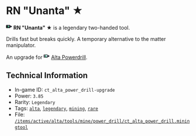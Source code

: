 # RN "Unanta" ★

<img src="https://raw.githubusercontent.com/Ceterai/Enternia/main/items/active/alta/tools/mine/power_drill/icon_upg.png" alt="RN Unanta ★ icon" loading="lazy" height="16px" width="auto" /> **RN "Unanta" ★** is a legendary two-handed tool.

Drills fast but breaks quickly. A temporary alternative to the matter manipulator.

An upgrade for <img src="https://raw.githubusercontent.com/Ceterai/Enternia/main/items/active/alta/tools/mine/power_drill/icon.png" alt="Alta Powerdrill icon" loading="lazy" height="16px" width="auto" /> [Alta Powerdrill](https://ceterai.github.io/MyEnternia/Wiki/AltaPowerdrill).

## Technical Information

- In-game ID: `ct_alta_power_drill-upgrade`
- Power: `3.85`
- Rarity: `Legendary`
- Tags: [`alta`](https://ceterai.github.io/MyEnternia/Wiki/Tags/Alta), [`legendary`](https://ceterai.github.io/MyEnternia/Wiki/Tags/Legendary), [`mining`](https://ceterai.github.io/MyEnternia/Wiki/Tags/Mining), [`rare`](https://ceterai.github.io/MyEnternia/Wiki/Tags/Rare)
- File: [`/items/active/alta/tools/mine/power_drill/ct_alta_power_drill.miningtool`](https://github.com/Ceterai/Enternia/blob/main/items/active/alta/tools/mine/power_drill/ct_alta_power_drill.miningtool)
